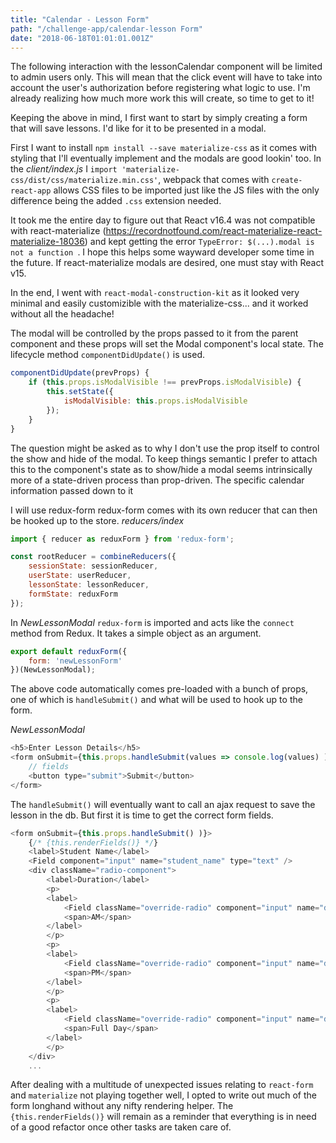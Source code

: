 ```yaml
---
title: "Calendar - Lesson Form"
path: "/challenge-app/calendar-lesson Form"
date: "2018-06-18T01:01:01.001Z"
---
```


The following interaction with the lessonCalendar component will be limited to admin users only. This will mean that the click event will have to take into account the user's authorization before registering what logic to use. I'm already realizing how much more work this will create, so time to get to it!

Keeping the above in mind, I first want to start by simply creating a form that will save lessons. I'd like for it to be presented in a modal.

First I want to install `npm install --save materialize-css` as it comes with styling that I'll eventually implement and the modals are good lookin' too. In the _client/index.js_ I `import 'materialize-css/dist/css/materialize.min.css'`, webpack that comes with `create-react-app` allows CSS files to be imported just like the JS files with the only difference being the added `.css` extension needed.

It took me the entire day to figure out that React v16.4 was not compatible with react-materialize (https://recordnotfound.com/react-materialize-react-materialize-18036) and kept getting the error <span class="code-error">`TypeError: $(...).modal is not a function `</span>. I hope this helps some wayward developer some time in the future. If react-materialize modals are desired, one must stay with React v15.

In the end, I went with `react-modal-construction-kit` as it looked very minimal and easily customizible with the materialize-css... and it worked without all the headache!

The modal will be controlled by the props passed to it from the parent component and these props will set the Modal component's local state. The lifecycle method `componentDidUpdate()` is used.
```javascript
componentDidUpdate(prevProps) {
    if (this.props.isModalVisible !== prevProps.isModalVisible) {
        this.setState({
            isModalVisible: this.props.isModalVisible
        });
    }
}
```
The question might be asked as to why I don't use the prop itself to control the show and hide of the modal. To keep things semantic I prefer to attach this to the component's state as to show/hide a modal seems intrinsically more of a state-driven process than prop-driven.
 The specific calendar information passed down to it


I will use redux-form
redux-form comes with its own reducer that can then be hooked up to the store.
_reducers/index_
```javascript
import { reducer as reduxForm } from 'redux-form';

const rootReducer = combineReducers({
    sessionState: sessionReducer,
    userState: userReducer,
    lessonState: lessonReducer,
    formState: reduxForm
});
```

In _NewLessonModal_ `redux-form` is imported and acts like the `connect` method from Redux. It takes a simple object as an argument.
```javascript
export default reduxForm({
    form: 'newLessonForm'
})(NewLessonModal);
```

The above code automatically comes pre-loaded with a bunch of props, one of which is `handleSubmit()` and what will be used to hook up to the form.

_NewLessonModal_
```javascript
<h5>Enter Lesson Details</h5>
<form onSubmit={this.props.handleSubmit(values => console.log(values) )}>
    // fields
    <button type="submit">Submit</button>
</form>
```
The `handleSubmit()` will eventually want to call an ajax request to save the lesson in the db. But first it is time to get the correct form fields.

```javascript
<form onSubmit={this.props.handleSubmit() )}>
    {/* {this.renderFields()} */}
    <label>Student Name</label>
    <Field component="input" name="student_name" type="text" />
    <div className="radio-component"> 
        <label>Duration</label>                   
        <p>
        <label>
            <Field className="override-radio" component="input" name="duration" type="radio" value="AM"/>
            <span>AM</span>
        </label>
        </p>
        <p>
        <label>
            <Field className="override-radio" component="input" name="duration" type="radio" value="PM"/>
            <span>PM</span>
        </label>
        </p>
        <p>
        <label>
            <Field className="override-radio" component="input" name="duration" type="radio" value="allDay"/>
            <span>Full Day</span>
        </label>
        </p>
    </div>
    ...
```
After dealing with a multitude of unexpected issues relating to `react-form` and `materialize` not playing together well, I opted to write out much of the form longhand without any nifty rendering helper. The `{this.renderFields()}` will remain as a reminder that everything is in need of a good refactor once other tasks are taken care of.